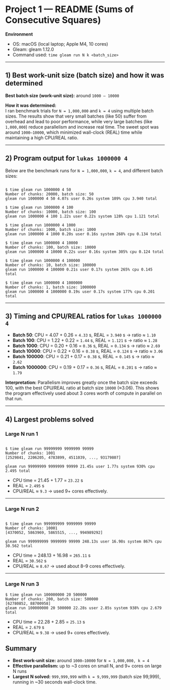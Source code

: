# Project 1 — README (Sums of Consecutive Squares)

**Environment**
- OS: macOS (local laptop; Apple M4, 10 cores)
- Gleam: gleam 1.12.0
- Command used: `time gleam run N k <batch_size>`

---

## 1) Best work-unit size (batch size) and how it was determined

**Best batch size (work-unit size):** around `1000 – 10000`

**How it was determined:**  
I ran benchmark trials for `N = 1,000,000` and `k = 4` using multiple batch sizes. The results show that very small batches (like 50) suffer from overhead and lead to poor performance, while very large batches (like `1,000,000`) reduce parallelism and increase real time. The sweet spot was around `1000–10000`, which minimized wall-clock (REAL) time while maintaining a high CPU/REAL ratio.

---

## 2) Program output for `lukas 1000000 4`

Below are the benchmark runs for `N = 1,000,000`, `k = 4`, and different batch sizes:


```

$ time gleam run 1000000 4 50  
Number of chunks: 20000, batch size: 50  
gleam run 1000000 4 50 4.07s user 0.26s system 109% cpu 3.940 total

$ time gleam run 1000000 4 100  
Number of chunks: 10000, batch size: 100  
gleam run 1000000 4 100 1.22s user 0.22s system 128% cpu 1.121 total

$ time gleam run 1000000 4 1000  
Number of chunks: 1000, batch size: 1000  
gleam run 1000000 4 1000 0.20s user 0.16s system 268% cpu 0.134 total

$ time gleam run 1000000 4 10000  
Number of chunks: 100, batch size: 10000  
gleam run 1000000 4 10000 0.22s user 0.16s system 305% cpu 0.124 total

$ time gleam run 1000000 4 100000  
Number of chunks: 10, batch size: 100000  
gleam run 1000000 4 100000 0.21s user 0.17s system 265% cpu 0.145 total

$ time gleam run 1000000 4 1000000  
Number of chunks: 1, batch size: 1000000  
gleam run 1000000 4 1000000 0.19s user 0.17s system 177% cpu 0.201 total

```

---

## 3) Timing and CPU/REAL ratios for `lukas 1000000 4`

- **Batch 50**: CPU = 4.07 + 0.26 = `4.33` s, REAL = `3.940` s → ratio ≈ `1.10`
- **Batch 100**: CPU = 1.22 + 0.22 = `1.44` s, REAL = `1.121` s → ratio ≈ `1.28`
- **Batch 1000**: CPU = 0.20 + 0.16 = `0.36` s, REAL = `0.134` s → ratio ≈ `2.69`
- **Batch 10000**: CPU = 0.22 + 0.16 = `0.38` s, REAL = `0.124` s → ratio ≈ `3.06`
- **Batch 100000**: CPU = 0.21 + 0.17 = `0.38` s, REAL = `0.145` s → ratio ≈ `2.62`
- **Batch 1000000**: CPU = 0.19 + 0.17 = `0.36` s, REAL = `0.201` s → ratio ≈ `1.79`

**Interpretation:** Parallelism improves greatly once the batch size exceeds 100, with the best CPU/REAL ratio at batch size `10000` (≈3.06). This shows the program effectively used about 3 cores worth of compute in parallel on that run.

---

## 4) Largest problems solved

### Large N run 1

```

$ time gleam run 99999999 9999999 99999  
Number of chunks: 1001  
[2529841, 2206205, 4783899, 4511039, ..., 93179807]

gleam run 99999999 9999999 99999 21.45s user 1.77s system 930% cpu 2.495 total

```

- CPU time = 21.45 + 1.77 = `23.22` s  
- REAL = `2.495` s  
- CPU/REAL ≈ `9.3` → used 9+ cores effectively.

---

### Large N run 2

```

$ time gleam run 999999999 9999999 99999  
Number of chunks: 10001  
[4370052, 5863969, 5865515, ..., 994989292]

gleam run 999999999 9999999 99999 248.13s user 16.98s system 867% cpu 30.562 total

```

- CPU time = 248.13 + 16.98 = `265.11` s  
- REAL = `30.562` s  
- CPU/REAL ≈ `8.67` → used about 8–9 cores effectively.

---

### Large N run 3

```
$ time gleam run 100000000 20 500000
Number of chunks: 200, batch size: 500000
[62780852, 88700958]
gleam run 100000000 20 500000 22.28s user 2.85s system 938% cpu 2.679 total
```
 
- CPU time = 22.28 + 2.85 = `25.13` s
- REAL = `2.679` s
- CPU/REAL ≈ `9.38` → used 9+ cores effectively.

## Summary

- **Best work-unit size:** around `1000–10000` for `N = 1,000,000, k = 4`
- **Effective parallelism:** up to ~3 cores on small N, and 9+ cores on large N runs  
- **Largest N solved:** `999,999,999` with `k = 9,999,999` (batch size 99,999), running in ~30 seconds wall-clock time.
